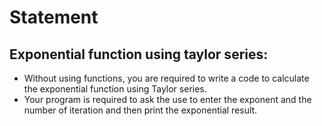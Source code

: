 # Statement
## Exponential function using taylor series:
* Without using functions, you are required to write a code to calculate the exponential function using Taylor series.<br/>
* Your program is required to ask the use to enter the exponent and the number of iteration and then print the exponential result.